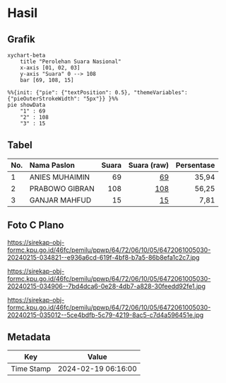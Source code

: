 # Hasil

## Grafik

```mermaid
xychart-beta
    title "Perolehan Suara Nasional"
    x-axis [01, 02, 03]
    y-axis "Suara" 0 --> 108
    bar [69, 108, 15]
```

```mermaid
%%{init: {"pie": {"textPosition": 0.5}, "themeVariables": {"pieOuterStrokeWidth": "5px"}} }%%
pie showData
    "1" : 69
    "2" : 108
    "3" : 15
```

## Tabel

| No. | Nama Paslon    | Suara | Suara (raw) | Persentase |
|:--- |:-------------- | -----:| -----------:| ----------:|
| 1   | ANIES MUHAIMIN | 69    | [69][p-1]   | 35,94      |
| 2   | PRABOWO GIBRAN | 108   | [108][p-2]  | 56,25      |
| 3   | GANJAR MAHFUD  | 15    | [15][p-3]   | 7,81       |


[p-1]: https://github.com/gigit-pemilu/pemilu-2024/blob/main/pilpres/hitung-suara/sub/64-kalimantan-timur/sub/72-kota-samarinda/sub/06-sungai-kunjang/sub/1005-teluk-lerong-ulu/sub/030-tps/sub/paslon-1.txt
[p-2]: https://github.com/gigit-pemilu/pemilu-2024/blob/main/pilpres/hitung-suara/sub/64-kalimantan-timur/sub/72-kota-samarinda/sub/06-sungai-kunjang/sub/1005-teluk-lerong-ulu/sub/030-tps/sub/paslon-2.txt
[p-3]: https://github.com/gigit-pemilu/pemilu-2024/blob/main/pilpres/hitung-suara/sub/64-kalimantan-timur/sub/72-kota-samarinda/sub/06-sungai-kunjang/sub/1005-teluk-lerong-ulu/sub/030-tps/sub/paslon-3.txt

## Foto C Plano

https://sirekap-obj-formc.kpu.go.id/46fc/pemilu/ppwp/64/72/06/10/05/6472061005030-20240215-034821--e936a6cd-619f-4bf8-b7a5-86b8efa1c2c7.jpg

https://sirekap-obj-formc.kpu.go.id/46fc/pemilu/ppwp/64/72/06/10/05/6472061005030-20240215-034906--7bd4dca6-0e28-4db7-a828-30feedd92fe1.jpg

https://sirekap-obj-formc.kpu.go.id/46fc/pemilu/ppwp/64/72/06/10/05/6472061005030-20240215-035012--5ce4bdfb-5c79-4219-8ac5-c7d4a596451e.jpg


## Metadata

| Key        | Value               |
| ---------- | ------------------- |
| Time Stamp | 2024-02-19 06:16:00 |



